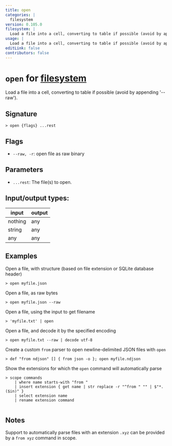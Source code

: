 ```yaml
---
title: open
categories: |
  filesystem
version: 0.105.0
filesystem: |
  Load a file into a cell, converting to table if possible (avoid by appending '--raw').
usage: |
  Load a file into a cell, converting to table if possible (avoid by appending '--raw').
editLink: false
contributors: false
---
```

<!-- This file is automatically generated. Please edit the command in https://github.com/nushell/nushell instead. -->

# `open` for [filesystem](/commands/categories/filesystem.md)

<div class='command-title'>Load a file into a cell, converting to table if possible (avoid by appending &#x27;--raw&#x27;).</div>

## Signature

```> open {flags} ...rest```

## Flags

 -  `--raw, -r`: open file as raw binary

## Parameters

 -  `...rest`: The file(s) to open.


## Input/output types:

| input   | output |
| ------- | ------ |
| nothing | any    |
| string  | any    |
| any     | any    |
## Examples

Open a file, with structure (based on file extension or SQLite database header)
```nu
> open myfile.json

```

Open a file, as raw bytes
```nu
> open myfile.json --raw

```

Open a file, using the input to get filename
```nu
> 'myfile.txt' | open

```

Open a file, and decode it by the specified encoding
```nu
> open myfile.txt --raw | decode utf-8

```

Create a custom `from` parser to open newline-delimited JSON files with `open`
```nu
> def "from ndjson" [] { from json -o }; open myfile.ndjson

```

Show the extensions for which the `open` command will automatically parse
```nu
> scope commands
    | where name starts-with "from "
    | insert extension { get name | str replace -r "^from " "" | $"*.($in)" }
    | select extension name
    | rename extension command


```

## Notes
Support to automatically parse files with an extension `.xyz` can be provided by a `from xyz` command in scope.